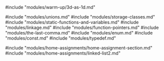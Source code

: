 #include "modules/warm-up/3d-as-1d.md"

#include "modules/unions.md"
#include "modules/storage-classes.md"
#include "modules/static-functions-and-variables.md"
#include "modules/linkage.md"
#include "modules/function-pointers.md"
#include "modules/the-last-comma.md"
#include "modules/enum.md"
#include "modules/const.md"
#include "modules/typedef.md"

#include "modules/home-assignments/home-assignment-section.md"
#include "modules/home-assignments/linked-list2.md"
